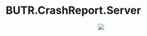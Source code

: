# BUTR.CrashReport.Server 
<p align="center">
  <a href="https://status.butr.link/status/services" alt="Uptime">
    <img src="https://status.butr.link/api/badge/5/uptime" />
  </a>
</p>
